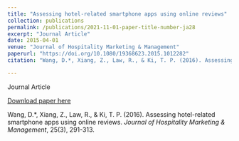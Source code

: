 ```yaml
---
title: "Assessing hotel-related smartphone apps using online reviews"
collection: publications
permalink: /publications/2021-11-01-paper-title-number-ja28
excerpt: "Journal Article"
date: 2015-04-01
venue: "Journal of Hospitality Marketing & Management"
paperurl: "https://doi.org/10.1080/19368623.2015.1012282"
citation: "Wang, D.*, Xiang, Z., Law, R., & Ki, T. P. (2016). Assessing hotel-related smartphone apps using online reviews. <i>Journal of Hospitality Marketing & Management</i>, 25(3), 291-313."

---
```

Journal Article

[Download paper here](https://doi.org/10.1080/19368623.2015.1012282)

Wang, D.*, Xiang, Z., Law, R., & Ki, T. P. (2016). Assessing hotel-related smartphone apps using online reviews. <i>Journal of Hospitality Marketing & Management</i>, 25(3), 291-313.


